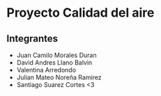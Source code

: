 # Proyecto Calidad del aire

## Integrantes
- Juan Camilo Morales Duran
- David Andres Llano Balvin
- Valentina Arredondo
- Julian Mateo Noreña Ramirez
- Santiago Suarez Cortes <3